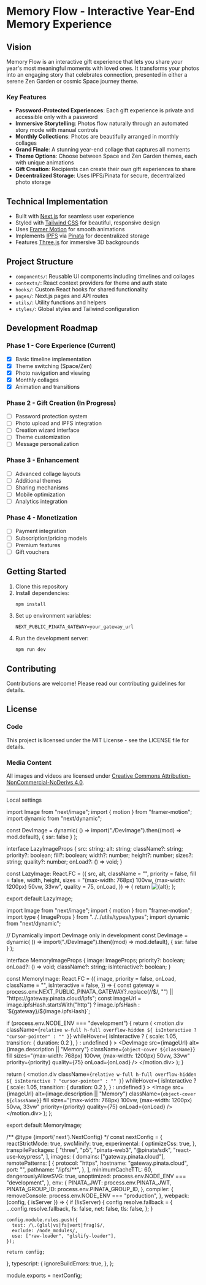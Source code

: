 # Memory Flow - Interactive Year-End Memory Experience

## Vision

Memory Flow is an interactive gift experience that lets you share your year's most meaningful moments with loved ones. It transforms your photos into an engaging story that celebrates connection, presented in either a serene Zen Garden or cosmic Space journey theme.

### Key Features

- **Password-Protected Experiences**: Each gift experience is private and accessible only with a password
- **Immersive Storytelling**: Photos flow naturally through an automated story mode with manual controls
- **Monthly Collections**: Photos are beautifully arranged in monthly collages
- **Grand Finale**: A stunning year-end collage that captures all moments
- **Theme Options**: Choose between Space and Zen Garden themes, each with unique animations
- **Gift Creation**: Recipients can create their own gift experiences to share
- **Decentralized Storage**: Uses IPFS/Pinata for secure, decentralized photo storage

## Technical Implementation

- Built with [Next.js](https://nextjs.org/) for seamless user experience
- Styled with [Tailwind CSS](https://tailwindcss.com/) for beautiful, responsive design
- Uses [Framer Motion](https://www.framer.com/motion/) for smooth animations
- Implements [IPFS](https://ipfs.tech/) via [Pinata](https://www.pinata.cloud/) for decentralized storage
- Features [Three.js](https://threejs.org/) for immersive 3D backgrounds

## Project Structure

- `components/`: Reusable UI components including timelines and collages
- `contexts/`: React context providers for theme and auth state
- `hooks/`: Custom React hooks for shared functionality
- `pages/`: Next.js pages and API routes
- `utils/`: Utility functions and helpers
- `styles/`: Global styles and Tailwind configuration

## Development Roadmap

### Phase 1 - Core Experience (Current)

- [x] Basic timeline implementation
- [x] Theme switching (Space/Zen)
- [x] Photo navigation and viewing
- [x] Monthly collages
- [x] Animation and transitions

### Phase 2 - Gift Creation (In Progress)

- [ ] Password protection system
- [ ] Photo upload and IPFS integration
- [ ] Creation wizard interface
- [ ] Theme customization
- [ ] Message personalization

### Phase 3 - Enhancement

- [ ] Advanced collage layouts
- [ ] Additional themes
- [ ] Sharing mechanisms
- [ ] Mobile optimization
- [ ] Analytics integration

### Phase 4 - Monetization

- [ ] Payment integration
- [ ] Subscription/pricing models
- [ ] Premium features
- [ ] Gift vouchers

## Getting Started

1. Clone this repository
2. Install dependencies:
   ```bash
   npm install
   ```
3. Set up environment variables:
   ```env
   NEXT_PUBLIC_PINATA_GATEWAY=your_gateway_url
   ```
4. Run the development server:
   ```bash
   npm run dev
   ```

## Contributing

Contributions are welcome! Please read our contributing guidelines for details.

## License

### Code

This project is licensed under the MIT License - see the LICENSE file for details.

### Media Content

All images and videos are licensed under [Creative Commons Attribution-NonCommercial-NoDerivs 4.0](http://creativecommons.org/licenses/by-nc-nd/4.0/).

---

Local settings

import Image from "next/image";
import { motion } from "framer-motion";
import dynamic from "next/dynamic";

const DevImage = dynamic(
() => import("./DevImage").then((mod) => mod.default),
{ ssr: false }
);

interface LazyImageProps {
src: string;
alt: string;
className?: string;
priority?: boolean;
fill?: boolean;
width?: number;
height?: number;
sizes?: string;
quality?: number;
onLoad?: () => void;
}

const LazyImage: React.FC<LazyImageProps> = ({
src,
alt,
className = "",
priority = false,
fill = false,
width,
height,
sizes = "(max-width: 768px) 100vw, (max-width: 1200px) 50vw, 33vw",
quality = 75,
onLoad,
}) => {
return <Image src={src} alt={alt} className={className} fill={fill} width={width} height={height} sizes={sizes} priority={priority} quality={quality} onLoad={onLoad} />;
};

export default LazyImage;

import Image from "next/image";
import { motion } from "framer-motion";
import type { ImageProps } from "../../utils/types/types";
import dynamic from "next/dynamic";

// Dynamically import DevImage only in development
const DevImage = dynamic(
() => import("./DevImage").then((mod) => mod.default),
{ ssr: false }
);

interface MemoryImageProps {
image: ImageProps;
priority?: boolean;
onLoad?: () => void;
className?: string;
isInteractive?: boolean;
}

const MemoryImage: React.FC<MemoryImageProps> = ({
image,
priority = false,
onLoad,
className = "",
isInteractive = false,
}) => {
const gateway =
process.env.NEXT_PUBLIC_PINATA_GATEWAY?.replace(/\/$/, "") ||
    "https://gateway.pinata.cloud/ipfs";
  const imageUrl = image.ipfsHash.startsWith("http")
    ? image.ipfsHash
    : `${gateway}/${image.ipfsHash}`;

if (process.env.NODE_ENV === "development") {
return (
<motion.div
className={`relative w-full h-full overflow-hidden ${
          isInteractive ? "cursor-pointer" : ""
        }`}
whileHover={
isInteractive
? {
scale: 1.05,
transition: { duration: 0.2 },
}
: undefined
} >
<DevImage
src={imageUrl}
alt={image.description || "Memory"}
className={`object-cover ${className}`}
fill
sizes="(max-width: 768px) 100vw, (max-width: 1200px) 50vw, 33vw"
priority={priority}
quality={75}
onLoad={onLoad}
/>
</motion.div>
);
}

return (
<motion.div
className={`relative w-full h-full overflow-hidden ${
        isInteractive ? "cursor-pointer" : ""
      }`}
whileHover={
isInteractive
? {
scale: 1.05,
transition: { duration: 0.2 },
}
: undefined
} >
<Image
src={imageUrl}
alt={image.description || "Memory"}
className={`object-cover ${className}`}
fill
sizes="(max-width: 768px) 100vw, (max-width: 1200px) 50vw, 33vw"
priority={priority}
quality={75}
onLoad={onLoad}
/>
</motion.div>
);
};

export default MemoryImage;

/** @type {import('next').NextConfig} \*/
const nextConfig = {
reactStrictMode: true,
swcMinify: true,
experimental: {
optimizeCss: true,
},
transpilePackages: [
"three",
"p5",
"pinata-web3",
"@pinata/sdk",
"react-use-keypress",
],
images: {
domains: ["gateway.pinata.cloud"],
remotePatterns: [
{
protocol: "https",
hostname: "gateway.pinata.cloud",
port: "",
pathname: "/ipfs/**",
},
],
minimumCacheTTL: 60,
dangerouslyAllowSVG: true,
unoptimized: process.env.NODE_ENV === "development",
},
env: {
PINATA_JWT: process.env.PINATA_JWT,
PINATA_GROUP_ID: process.env.PINATA_GROUP_ID,
},
compiler: {
removeConsole: process.env.NODE_ENV === "production",
},
webpack: (config, { isServer }) => {
if (!isServer) {
config.resolve.fallback = {
...config.resolve.fallback,
fs: false,
net: false,
tls: false,
};
}

    config.module.rules.push({
      test: /\.(glsl|vs|fs|vert|frag)$/,
      exclude: /node_modules/,
      use: ["raw-loader", "glslify-loader"],
    });

    return config;

},
typescript: {
ignoreBuildErrors: true,
},
};

module.exports = nextConfig;

